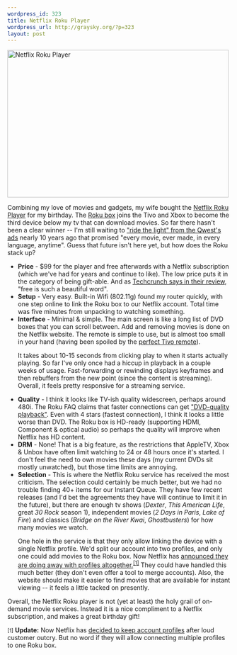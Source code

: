 ```yaml
--- 
wordpress_id: 323
title: Netflix Roku Player
wordpress_url: http://graysky.org/?p=323
layout: post
---
```

<div class="flickr-frame">
<a href="http://www.flickr.com/photos/downtree/2609395458/" title="Netflix Roku Player"><img src="http://farm4.static.flickr.com/3113/2609395458_a7c28aff8a.jpg" width="500" height="333" class="flickr-photo" alt="Netflix Roku Player" /></a>
</div>

Combining my love of movies and gadgets, my wife bought the <a href="http://www.roku.com/netflixplayer/">Netflix Roku Player</a> for my birthday. The <a href=" http://reviews.cnet.com/digital-media-receivers/netflix-player-by-roku/4505-6739_7-33018087.html">Roku box</a> joins the Tivo and Xbox to become the third device below my tv that can download movies. So far there hasn't been a clear winner -- I'm still waiting to <a href="http://youtube.com/watch?v=UZ9qcp6Lcno">"ride the light" from the Qwest's ads</a> nearly 10 years ago that promised "every movie, ever made, in every language, anytime". Guess that future isn't here yet, but how does the Roku stack up?

<ul>
<li><strong>Price</strong> - $99 for the player and free afterwards with a Netflix subscription (which we've had for years and continue to like). The low price puts it in the category of being gift-able. And as <a href=" http://www.techcrunch.com/2008/05/20/netflix-roku-free-is-such-a-beautiful-word/">Techcrunch says in their review</a>, "free is such a beautiful word".

<li><strong>Setup</strong> - Very easy. Built-in Wifi (802.11g) found my router quickly, with one step online to link the Roku box to our Netflix account. Total time was five minutes from unpacking to watching something.

<li><strong>Interface</strong> - Minimal & simple. The main screen is like a long list of DVD boxes that you can scroll between. Add and removing movies is done on the Netflix website. The remote is simple to use, but is almost too small in your hand (having been spoiled by the <a href="http://gizmodo.com/5017972/story-of-a-peanut-the-tivo-remotes-untold-past-present-and-future">perfect Tivo remote</a>).

It takes about 10-15 seconds from clicking play to when it starts actually playing. So far I've only once had a hiccup in playback in a couple weeks of usage. Fast-forwarding or rewinding displays keyframes and then rebuffers from the new point (since the content is streaming). Overall, it feels pretty responsive for a streaming service.

<li><strong>Quality</strong> - I think it looks like TV-ish quality widescreen, perhaps around 480i. The Roku FAQ claims that faster connections can get <a href="http://www.roku.com/netflixplayer/frequently-asked-questions/">"DVD-quality playback"</a>. Even with 4 stars (fastest connection), I think it looks a little worse than DVD. The Roku box is HD-ready (supporting HDMI, Component & optical audio) so perhaps the quality will improve when Netflix has HD content.

<li><strong>DRM</strong> - None! That is a big feature, as the restrictions that AppleTV, Xbox & Unbox have often limit watching to 24 or 48 hours once it's started. I don't feel the need to own movies these days (my current DVDs sit mostly unwatched), but those time limits are annoying. 

<li><strong>Selection</strong> - This is where the Netflix Roku service has received the most criticism. The selection could certainly be much better, but we had no trouble finding 40+ items for our Instant Queue. They have few recent releases (and I'd bet the agreements they have will continue to limit it in the future), but there are enough tv shows (<i>Dexter</i>, <i>This American Life</i>, great <i>30 Rock</i> season 1), independent movies (<i>2 Days in Paris</i>, <i>Lake of Fire</i>) and classics (<i>Bridge on the River Kwai</i>, <i>Ghostbusters</i>) for how many movies we watch.

One hole in the service is that they only allow linking the device with a single Netflix profile. We'd split our account into two profiles, and only one could add movies to the Roku box. Now Netflix has <a href="http://www.techconsumer.com/2008/06/19/netflix-eliminating-profiles-tells-us-we-dont-own-our-data/">announced they are doing away with profiles altogether.</a><sup><a href="#netflix1">[1]</a></sup> They could have handled this much better (they don't even offer a tool to merge accounts). Also, the website should make it easier to find movies that are available for instant viewing -- it feels a little tacked on presently.
</ul>

Overall, the Netflix Roku player is not (yet at least) the holy grail of on-demand movie services. Instead it is a nice compliment to a Netflix subscription, and makes a great birthday gift!

<span class="footnote"><small><a name="netflix1">[1]</a></small> <b>Update:</b> Now Netflix has <a href="http://blog.netflix.com/2008/06/profiles-feature-not-going-away.html">decided to keep account profiles</a> after loud customer outcry. But no word if they will allow connecting multiple profiles to one Roku box.</span>

